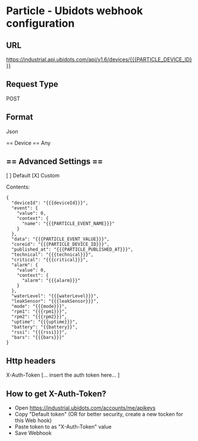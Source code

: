 Particle - Ubidots webhook configuration
========================================

URL
---
https://industrial.api.ubidots.com/api/v1.6/devices/{{{PARTICLE_DEVICE_ID}}}

Request Type
------------
POST

Format
------
Json

== Device ==
Any

== Advanced Settings ==
-----------------
[ ] Default [X] Custom

Contents:
```
{
  "deviceId": "{{{deviceId}}}",
  "event": {
    "value": 0,
    "context": {
      "name": "{{{PARTICLE_EVENT_NAME}}}"
    }
  },
  "data": "{{{PARTICLE_EVENT_VALUE}}}",
  "coreid": "{{{PARTICLE_DEVICE_ID}}}",
  "published_at": "{{{PARTICLE_PUBLISHED_AT}}}",
  "technical": "{{{technical}}}",
  "critical": "{{{critical}}}",
  "alarm": {
    "value": 0,
    "context": {
      "alarm": "{{{alarm}}}"
    }
  },
  "waterLevel": "{{{waterLevel}}}",
  "leakSensor": "{{{leakSensor}}}",
  "mode": "{{{mode}}}",
  "rpm1": "{{{rpm1}}}",
  "rpm2": "{{{rpm2}}}",
  "uptime": "{{{uptime}}}",
  "battery": "{{battery}}",
  "rssi": "{{{rssi}}}",
  "bars": "{{{bars}}}"
}
```

Http headers
------------

X-Auth-Token [... insert the auth token here... ]

How to get X-Auth-Token?
------------------------

- Open https://industrial.ubidots.com/accounts/me/apikeys
- Copy "Default token" (OR for better security, create a new tocken for this Web hook)
- Paste token to as "X-Auth-Token" value
- Save Webhook
